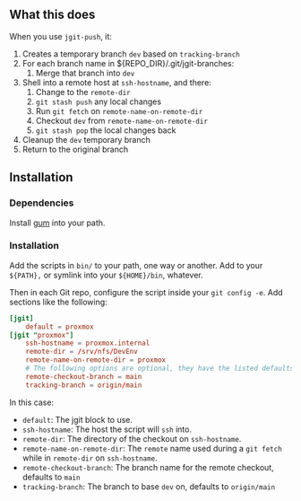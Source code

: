 ## What this does

When you use `jgit-push`, it:

1. Creates a temporary branch `dev` based on `tracking-branch`
1. For each branch name in ${REPO_DIR}/.git/jgit-branches:
	1. Merge that branch into `dev`
1. Shell into a remote host at `ssh-hostname`, and there:
	1. Change to the `remote-dir`
	1. `git stash push` any local changes
	1. Run `git fetch` on `remote-name-on-remote-dir`
	1. Checkout `dev` from `remote-name-on-remote-dir`
	1. `git stash pop` the local changes back
1. Cleanup the `dev` temporary branch
1. Return to the original branch

## Installation

### Dependencies
Install [gum](https://github.com/charmbracelet/gum) into your path.

### Installation
Add the scripts in `bin/` to your path, one way or another. Add to your `${PATH},` or symlink into your `${HOME}/bin`, whatever.

Then in each Git repo, configure the script inside your `git config -e`. Add sections like the following:

```toml
[jgit]
    default = proxmox
[jgit "proxmox"]
    ssh-hostname = proxmox.internal
    remote-dir = /srv/nfs/DevEnv
    remote-name-on-remote-dir = proxmox
    # The following options are optional, they have the listed defaults
	remote-checkout-branch = main
    tracking-branch = origin/main
```

In this case:
- `default`: The jgit block to use.
- `ssh-hostname`: The host the script will `ssh` into.
- `remote-dir`: The directory of the checkout on `ssh-hostname`.
- `remote-name-on-remote-dir`: The `remote` name used during a `git fetch` while in `remote-dir` on `ssh-hostname`.
- `remote-checkout-branch`: The branch name for the remote checkout, defaults to `main`
- `tracking-branch`: The branch to base `dev` on, defaults to `origin/main`

